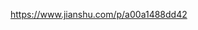 <!--
 * @description: 
 * @Author: WE1ZHANTA0
 * @Creat: 2020-05-25 17:46:33
 * @lastTime: 2020-05-25 17:46:33
 * @LastAuthor: WE1ZHANTA0
--> 
https://www.jianshu.com/p/a00a1488dd42